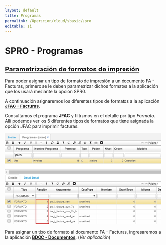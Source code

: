 ```yaml
---
layout: default
title: Programas
permalink: /Operacion/cloud/sbasic/spro
editable: si
---
```


# SPRO - Programas

## [Parametrización de formatos de impresión](http://docs.oasiscom.com/Operacion/cloud/sbasic/spro#parametrización-de-formatos-de-impresión)

Para poder asignar un tipo de formato de impresión a un documento FA - Facturas, primero se le deben parametrizar dichos formatos a la aplicación que los usará mediante la opción SPRO.  

A continuación asignaremos los diferentes tipos de formatos a la aplicación [**JFAC - Facturas**](http://docs.oasiscom.com/Operacion/movil/jfac#impresión--dinámica-de-facturas).  

Consultamos el programa **JFAC** y filtramos en el detalle por tipo _Formato_. Allí podemos ver los 5 diferentes tipos de formatos que tiene asignada la opción JFAC para imprimir facturas.  

![](spro.png)

Para asignar un tipo de formato al documento FA - Facturas, ingresaremos a la aplicación [**BDOC - Documentos**](http://docs.oasiscom.com/Operacion/common/bsistema/bdoc). (_Ver aplicación_)







